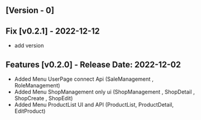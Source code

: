 
## [Version - 0]

## Fix [v0.2.1] - 2022-12-12
- add version

##  Features [v0.2.0] - Release Date: 2022-12-02
- Added Menu UserPage connect Api (SaleManagement , RoleManagement)
- Added Menu ShopManagement only ui (ShopManagement , ShopDetail , ShopCreate , ShopEdit)
- Added Menu ProductList UI and API (ProductList, ProductDetail, EditProduct)

